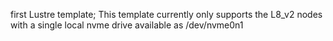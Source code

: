 first Lustre template;
This template currently only supports the L8_v2 nodes with a single local nvme drive available as /dev/nvme0n1 
